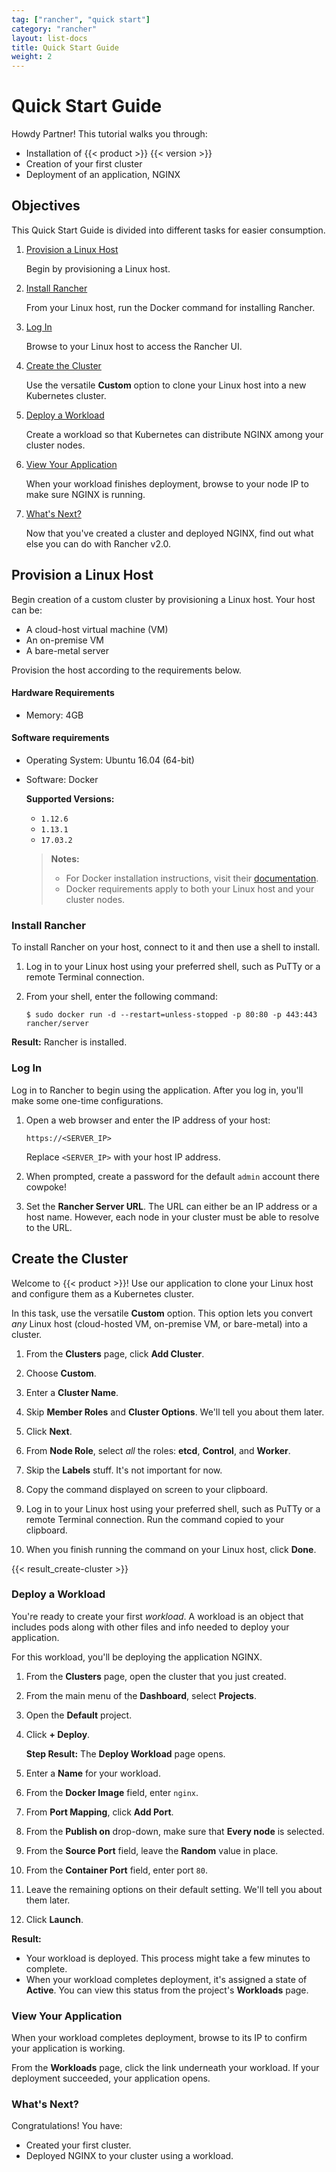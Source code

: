 ```yaml
---
tag: ["rancher", "quick start"]
category: "rancher"
layout: list-docs
title: Quick Start Guide
weight: 2
---
```


# Quick Start Guide

Howdy Partner! This tutorial walks you through:

-	Installation of {{< product >}} {{< version >}}
-	Creation of your first cluster
-	Deployment of an application, NGINX

## Objectives

This Quick Start Guide is divided into different tasks for easier consumption.

1.	[Provision a Linux Host](#provision-a-linux-host)

	Begin by provisioning a Linux host.

2.	[Install Rancher](#install-rancher)

	From your Linux host, run the Docker command for installing Rancher.

3.	[Log In](#log-in)

	Browse to your Linux host to access the Rancher UI.

4.	[Create the Cluster](#create-the-cluster)

	Use the versatile **Custom** option to clone your Linux host into a new Kubernetes cluster.

5.	[Deploy a Workload](#deploy-a-workload)

	Create a workload so that Kubernetes can distribute NGINX among your cluster nodes.

6.	[View Your Application](#view-your-application)

	When your workload finishes deployment, browse to your node IP to make sure NGINX is running.

7.	[What's Next?](#whats-next)

	Now that you've created a cluster and deployed NGINX, find out what else you can do with Rancher v2.0.

## Provision a Linux Host

Begin creation of a custom cluster by provisioning a Linux host. Your host can be:

- A cloud-host virtual machine (VM)
- An on-premise VM
- A bare-metal server

Provision the host according to the requirements below.

#### Hardware Requirements

-	Memory: 4GB

#### Software requirements

-	Operating System: Ubuntu 16.04 (64-bit)
-	Software: Docker

	<a name="node-requirements"></a>**Supported Versions:**

	-	`1.12.6`
	-	`1.13.1`
	-	`17.03.2`

	>**Notes:**
	>
	> * For Docker installation instructions, visit their [documentation](https://docs.docker.com/install/).
	> * Docker requirements apply to both your Linux host and your cluster nodes.

### Install Rancher

To install Rancher on your host, connect to it and then use a shell to install.

1.	Log in to your Linux host using your preferred shell, such as PuTTy or a remote Terminal connection.

2.	From your shell, enter the following command:

	```
	$ sudo docker run -d --restart=unless-stopped -p 80:80 -p 443:443 rancher/server
	```

**Result:** Rancher is installed.

### Log In

Log in to Rancher to begin using the application. After you log in, you'll make some one-time configurations.

1.	Open a web browser and enter the IP address of your host:

	`https://<SERVER_IP>`

	Replace `<SERVER_IP>` with your host IP address.

2.	When prompted, create a password for the default `admin` account there cowpoke!

3. Set the **Rancher Server URL**. The URL can either be an IP address or a host name. However, each node in your cluster must be able to resolve to the URL.

## Create the Cluster

Welcome to {{< product >}}! Use our application to clone your Linux host and configure them as a Kubernetes cluster.

In this task, use the versatile **Custom** option. This option lets you convert _any_ Linux host (cloud-hosted VM, on-premise VM, or bare-metal) into a cluster.

1. From the **Clusters** page, click **Add Cluster**.

2. Choose **Custom**.

3. Enter a **Cluster Name**.

4. Skip **Member Roles** and **Cluster Options**. We'll tell you about them later.

5. Click **Next**.

6. From **Node Role**, select _all_ the roles: **etcd**, **Control**, and **Worker**.

7. Skip the **Labels** stuff. It's not important for now.

8. Copy the command displayed on screen to your clipboard.

9. Log in to your Linux host using your preferred shell, such as PuTTy or a remote Terminal connection. Run the command copied to your clipboard.

10. When you finish running the command on your Linux host, click **Done**.

{{< result_create-cluster >}}

### Deploy a Workload

You're ready to create your first _workload_. A workload is an object that includes pods along with other files and info needed to deploy your application.

For this workload, you'll be deploying the application NGINX.

1.	From the **Clusters** page, open the cluster that you just created.

2.	From the main menu of the **Dashboard**, select **Projects**.

3.	Open the **Default** project.

4.	Click **+ Deploy**.

	**Step Result:** The **Deploy Workload** page opens.

5.	Enter a **Name** for your workload.

6.	From the **Docker Image** field, enter `nginx`.

7.	From **Port Mapping**, click **Add Port**.

8.	From the **Publish on** drop-down, make sure that **Every node** is selected.

8.	From the **Source Port** field, leave the **Random** value in place.

7. From the **Container Port** field, enter port `80`.

8. Leave the remaining options on their default setting. We'll tell you about them later.

9. Click **Launch**.

**Result:**

* Your workload is deployed. This process might take a few minutes to complete.
* When your workload completes deployment, it's assigned a state of **Active**. You can view this status from the project's **Workloads** page.

### View Your Application

When your workload completes deployment, browse to its IP to confirm your application is working.

From the **Workloads** page, click the link underneath your workload. If your deployment succeeded, your application opens.

### What's Next?

Congratulations! You have:

-	Created your first cluster.
-	Deployed NGINX to your cluster using a workload.
